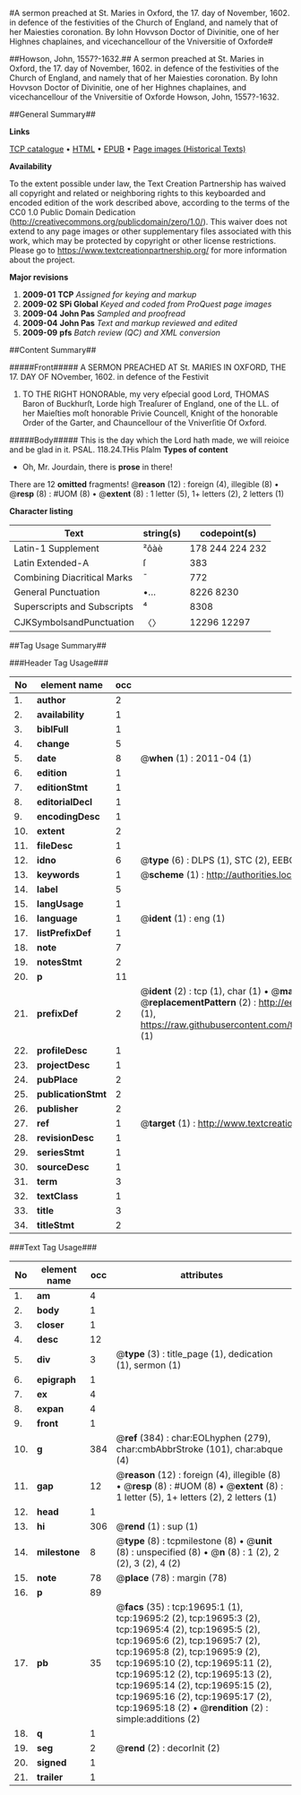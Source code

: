 #A sermon preached at St. Maries in Oxford, the 17. day of November, 1602. in defence of the festivities of the Church of England, and namely that of her Maiesties coronation. By Iohn Hovvson Doctor of Divinitie, one of her Highnes chaplaines, and vicechancellour of the Vniversitie of Oxforde#

##Howson, John, 1557?-1632.##
A sermon preached at St. Maries in Oxford, the 17. day of November, 1602. in defence of the festivities of the Church of England, and namely that of her Maiesties coronation. By Iohn Hovvson Doctor of Divinitie, one of her Highnes chaplaines, and vicechancellour of the Vniversitie of Oxforde
Howson, John, 1557?-1632.

##General Summary##

**Links**

[TCP catalogue](http://www.ota.ox.ac.uk/tcp/)  • 
[HTML](http://tei.it.ox.ac.uk/tcp/Texts-HTML/free/A03/A03765.html)  • 
[EPUB](http://tei.it.ox.ac.uk/tcp/Texts-EPUB/free/A03/A03765.epub) • 
[Page images (Historical Texts)](https://historicaltexts.jisc.ac.uk/eebo-99854284e)

**Availability**

To the extent possible under law, the Text Creation Partnership has waived all copyright and related or neighboring rights to this keyboarded and encoded edition of the work described above, according to the terms of the CC0 1.0 Public Domain Dedication (http://creativecommons.org/publicdomain/zero/1.0/). This waiver does not extend to any page images or other supplementary files associated with this work, which may be protected by copyright or other license restrictions. Please go to https://www.textcreationpartnership.org/ for more information about the project.

**Major revisions**

1. __2009-01__ __TCP__ *Assigned for keying and markup*
1. __2009-02__ __SPi Global__ *Keyed and coded from ProQuest page images*
1. __2009-04__ __John Pas__ *Sampled and proofread*
1. __2009-04__ __John Pas__ *Text and markup reviewed and edited*
1. __2009-09__ __pfs__ *Batch review (QC) and XML conversion*

##Content Summary##

#####Front#####
A SERMON PREACHED AT St. MARIES IN OXFORD, THE 17. DAY OF NOvember, 1602. in defence of the Festivit
1. TO THE RIGHT HONORAble, my very eſpecial good Lord, THOMAS Baron of Buckhurſt, Lorde high Treaſurer of England, one of the LL. of her Maieſties moſt honorable Privie Councell, Knight of the honorable Order of the Garter, and Chauncellour of the Vniverſitie Of Oxford.

#####Body#####
This is the day which the Lord hath made, we will reioice and be glad in it. PSAL. 118.24.THis Pſalm
**Types of content**

  * Oh, Mr. Jourdain, there is **prose** in there!

There are 12 **omitted** fragments! 
 @__reason__ (12) : foreign (4), illegible (8)  •  @__resp__ (8) : #UOM (8)  •  @__extent__ (8) : 1 letter (5), 1+ letters (2), 2 letters (1)

**Character listing**


|Text|string(s)|codepoint(s)|
|---|---|---|
|Latin-1 Supplement|²ôàè|178 244 224 232|
|Latin Extended-A|ſ|383|
|Combining             Diacritical Marks|̄|772|
|General Punctuation|•…|8226 8230|
|Superscripts             and Subscripts|⁴|8308|
|CJKSymbolsandPunctuation|〈〉|12296 12297|

##Tag Usage Summary##

###Header Tag Usage###

|No|element name|occ|attributes|
|---|---|---|---|
|1.|__author__|2||
|2.|__availability__|1||
|3.|__biblFull__|1||
|4.|__change__|5||
|5.|__date__|8| @__when__ (1) : 2011-04 (1)|
|6.|__edition__|1||
|7.|__editionStmt__|1||
|8.|__editorialDecl__|1||
|9.|__encodingDesc__|1||
|10.|__extent__|2||
|11.|__fileDesc__|1||
|12.|__idno__|6| @__type__ (6) : DLPS (1), STC (2), EEBO-CITATION (1), PROQUEST (1), VID (1)|
|13.|__keywords__|1| @__scheme__ (1) : http://authorities.loc.gov/ (1)|
|14.|__label__|5||
|15.|__langUsage__|1||
|16.|__language__|1| @__ident__ (1) : eng (1)|
|17.|__listPrefixDef__|1||
|18.|__note__|7||
|19.|__notesStmt__|2||
|20.|__p__|11||
|21.|__prefixDef__|2| @__ident__ (2) : tcp (1), char (1)  •  @__matchPattern__ (2) : ([0-9\-]+):([0-9IVX]+) (1), (.+) (1)  •  @__replacementPattern__ (2) : http://eebo.chadwyck.com/downloadtiff?vid=$1&page=$2 (1), https://raw.githubusercontent.com/textcreationpartnership/Texts/master/tcpchars.xml#$1 (1)|
|22.|__profileDesc__|1||
|23.|__projectDesc__|1||
|24.|__pubPlace__|2||
|25.|__publicationStmt__|2||
|26.|__publisher__|2||
|27.|__ref__|1| @__target__ (1) : http://www.textcreationpartnership.org/docs/. (1)|
|28.|__revisionDesc__|1||
|29.|__seriesStmt__|1||
|30.|__sourceDesc__|1||
|31.|__term__|3||
|32.|__textClass__|1||
|33.|__title__|3||
|34.|__titleStmt__|2||


###Text Tag Usage###

|No|element name|occ|attributes|
|---|---|---|---|
|1.|__am__|4||
|2.|__body__|1||
|3.|__closer__|1||
|4.|__desc__|12||
|5.|__div__|3| @__type__ (3) : title_page (1), dedication (1), sermon (1)|
|6.|__epigraph__|1||
|7.|__ex__|4||
|8.|__expan__|4||
|9.|__front__|1||
|10.|__g__|384| @__ref__ (384) : char:EOLhyphen (279), char:cmbAbbrStroke (101), char:abque (4)|
|11.|__gap__|12| @__reason__ (12) : foreign (4), illegible (8)  •  @__resp__ (8) : #UOM (8)  •  @__extent__ (8) : 1 letter (5), 1+ letters (2), 2 letters (1)|
|12.|__head__|1||
|13.|__hi__|306| @__rend__ (1) : sup (1)|
|14.|__milestone__|8| @__type__ (8) : tcpmilestone (8)  •  @__unit__ (8) : unspecified (8)  •  @__n__ (8) : 1 (2), 2 (2), 3 (2), 4 (2)|
|15.|__note__|78| @__place__ (78) : margin (78)|
|16.|__p__|89||
|17.|__pb__|35| @__facs__ (35) : tcp:19695:1 (1), tcp:19695:2 (2), tcp:19695:3 (2), tcp:19695:4 (2), tcp:19695:5 (2), tcp:19695:6 (2), tcp:19695:7 (2), tcp:19695:8 (2), tcp:19695:9 (2), tcp:19695:10 (2), tcp:19695:11 (2), tcp:19695:12 (2), tcp:19695:13 (2), tcp:19695:14 (2), tcp:19695:15 (2), tcp:19695:16 (2), tcp:19695:17 (2), tcp:19695:18 (2)  •  @__rendition__ (2) : simple:additions (2)|
|18.|__q__|1||
|19.|__seg__|2| @__rend__ (2) : decorInit (2)|
|20.|__signed__|1||
|21.|__trailer__|1||

